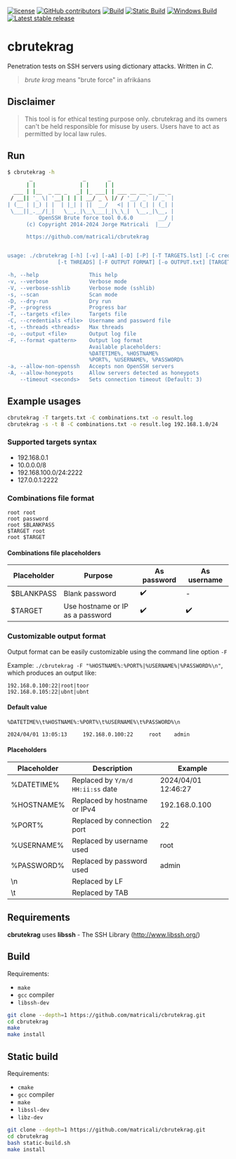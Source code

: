 [![license](https://img.shields.io/github/license/matricali/cbrutekrag.svg)](https://matricali.mit-license.org/2014)
[![GitHub contributors](https://img.shields.io/github/contributors/matricali/cbrutekrag.svg)](https://github.com/matricali/cbrutekrag/graphs/contributors) [![Build](https://github.com/matricali/cbrutekrag/actions/workflows/build.yml/badge.svg)](https://github.com/matricali/cbrutekrag/actions/workflows/build.yml)
[![Static Build](https://github.com/matricali/cbrutekrag/actions/workflows/static-build.yml/badge.svg)](https://github.com/matricali/cbrutekrag/actions/workflows/static-build.yml)
[![Windows Build](https://github.com/matricali/cbrutekrag/actions/workflows/windows-build.yml/badge.svg?branch=master)](https://github.com/matricali/cbrutekrag/actions/workflows/windows-build.yml)
[![Latest stable release](https://img.shields.io/badge/dynamic/json.svg?label=stable&url=https%3A%2F%2Fapi.github.com%2Frepos%2Fmatricali%2Fcbrutekrag%2Freleases%2Flatest&query=%24.name&colorB=blue)](https://github.com/matricali/cbrutekrag/releases/latest)

# cbrutekrag
Penetration tests on SSH servers using dictionary attacks. Written in _C_.

> _brute krag_ means "brute force" in afrikáans

## Disclaimer
>This tool is for ethical testing purpose only.
>cbrutekrag and its owners can't be held responsible for misuse by users.
>Users have to act as permitted by local law rules.

## Run

```bash
$ cbrutekrag -h
       _                _       _
      | |              | |     | |
  ___ | |__  _ __ _   _| |_ ___| | ___ __ __ _  __ _
 / __|| '_ \| '__| | | | __/ _ \ |/ / '__/ _` |/ _` |
| (__ | |_) | |  | |_| | ||  __/   <| | | (_| | (_| |
 \___||_.__/|_|   \__,_|\__\___|_|\_\_|  \__,_|\__, |
          OpenSSH Brute force tool 0.6.0        __/ |
      (c) Copyright 2014-2024 Jorge Matricali  |___/

      https://github.com/matricali/cbrutekrag


usage: ./cbrutekrag [-h] [-v] [-aA] [-D] [-P] [-T TARGETS.lst] [-C credentials.lst]
                [-t THREADS] [-F OUTPUT FORMAT] [-o OUTPUT.txt] [TARGETS...]

-h, --help                This help
-v, --verbose             Verbose mode
-V, --verbose-sshlib      Verbose mode (sshlib)
-s, --scan                Scan mode
-D, --dry-run             Dry run
-P, --progress            Progress bar
-T, --targets <file>      Targets file
-C, --credentials <file>  Username and password file
-t, --threads <threads>   Max threads
-o, --output <file>       Output log file
-F, --format <pattern>    Output log format
                          Available placeholders:
                          %DATETIME%, %HOSTNAME%
                          %PORT%, %USERNAME%, %PASSWORD%
-a, --allow-non-openssh   Accepts non OpenSSH servers
-A, --allow-honeypots     Allow servers detected as honeypots
    --timeout <seconds>   Sets connection timeout (Default: 3)
```

## Example usages
```bash
cbrutekrag -T targets.txt -C combinations.txt -o result.log
cbrutekrag -s -t 8 -C combinations.txt -o result.log 192.168.1.0/24
```

### Supported targets syntax

* 192.168.0.1
* 10.0.0.0/8
* 192.168.100.0/24:2222
* 127.0.0.1:2222

### Combinations file format
```
root root
root password
root $BLANKPASS
$TARGET root
root $TARGET
```

#### Combinations file placeholders

|Placeholder|Purpose|As password| As username|
|------------|------|-----------|------------|
|$BLANKPASS|Blank password|✔️|-|
|$TARGET|Use hostname or IP as a password|✔️|✔️|

### Customizable output format

Output format can be easily customizable using the command line option `-F`

Example: `./cbrutekrag -F "%HOSTNAME%:%PORT%|%USERNAME%|%PASSWORD%\n"`, which
produces an output like:

```
192.168.0.100:22|root|toor
192.168.0.105:22|ubnt|ubnt
```

#### Default value

`%DATETIME%\t%HOSTNAME%:%PORT%\t%USERNAME%\t%PASSWORD%\n`

```
2024/04/01 13:05:13     192.168.0.100:22     root    admin
```

#### Placeholders

|Placeholder|Description                       |Example            |
|-----------|----------------------------------|-------------------|
|%DATETIME% |Replaced by `Y/m/d HH:ii:ss` date |2024/04/01 12:46:27|
|%HOSTNAME% |Replaced by hostname or IPv4      |192.168.0.100      |
|%PORT%     |Replaced by connection port       |22                 |
|%USERNAME% |Replaced by username used         |root               |
|%PASSWORD% |Replaced by password used         |admin              |
|\n         |Replaced by LF                    |                   |
|\t         |Replaced by TAB                   |                   |


## Requirements
**cbrutekrag** uses **libssh** - The SSH Library (http://www.libssh.org/)

## Build

Requirements:

* `make`
* `gcc` compiler
* `libssh-dev`

```bash
git clone --depth=1 https://github.com/matricali/cbrutekrag.git
cd cbrutekrag
make
make install
```

## Static build

Requirements:

* `cmake`
* `gcc` compiler
* `make`
* `libssl-dev`
* `libz-dev`

```bash
git clone --depth=1 https://github.com/matricali/cbrutekrag.git
cd cbrutekrag
bash static-build.sh
make install
```

